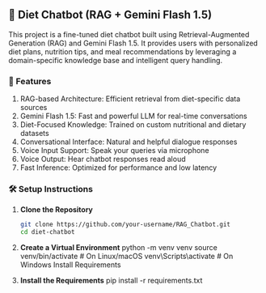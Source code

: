 ## 🥗 Diet Chatbot (RAG + Gemini Flash 1.5)

This project is a fine-tuned diet chatbot built using Retrieval-Augmented Generation (RAG) and Gemini Flash 1.5. It provides users with personalized diet plans, nutrition tips, and meal recommendations by leveraging a domain-specific knowledge base and intelligent query handling.

### 🚀 Features
1. RAG-based Architecture: Efficient retrieval from diet-specific data sources  
2. Gemini Flash 1.5: Fast and powerful LLM for real-time conversations  
3. Diet-Focused Knowledge: Trained on custom nutritional and dietary datasets  
4. Conversational Interface: Natural and helpful dialogue responses  
5. Voice Input Support: Speak your queries via microphone  
6. Voice Output: Hear chatbot responses read aloud  
7. Fast Inference: Optimized for performance and low latency  

### 🛠️ Setup Instructions

1. **Clone the Repository**
   ```bash
   git clone https://github.com/your-username/RAG_Chatbot.git
   cd diet-chatbot

2. **Create a Virtual Environment**
python -m venv venv
source venv/bin/activate      # On Linux/macOS
venv\Scripts\activate         # On Windows
Install Requirements

3. **Install the Requirements**
pip install -r requirements.txt
